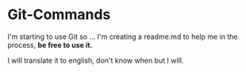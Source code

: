 # Git-Commands

I'm starting to use Git so ... I'm creating a readme.md to help me in the process, **be free to use it.**

I will translate it to english, don't know when but I will.
